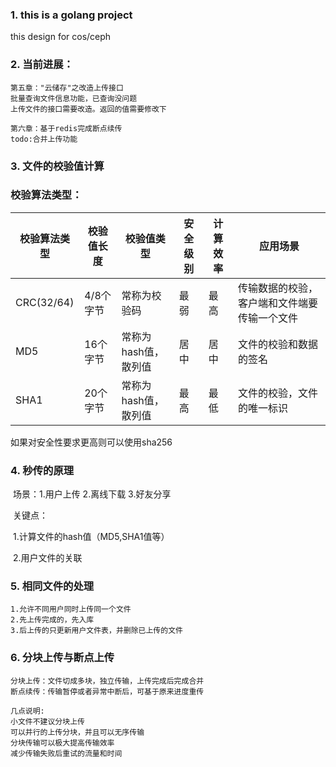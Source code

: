 
### 1. this is a golang project
   this design for cos/ceph

### 2. 当前进展：
    第五章："云储存"之改造上传接口
    批量查询文件信息功能，已查询没问题
    上传文件的接口需要改造。返回的值需要修改下
    
    第六章：基于redis完成断点续传
    todo:合并上传功能
    
### 3. 文件的校验值计算

### 校验算法类型：
| 校验算法类型 | 校验值长度 | 校验值类型           | 安全级别 | 计算效率 | 应用场景                                     |
| ------------ | ---------- | -------------------- | -------- | -------- | -------------------------------------------- |
| CRC(32/64)   | 4/8个字节  | 常称为校验码         | 最弱     | 最高     | 传输数据的校验，客户端和文件端要传输一个文件 |
| MD5          | 16个字节   | 常称为hash值，散列值 | 居中     | 居中     | 文件的校验和数据的签名                       |
| SHA1         | 20个字节   | 常称为hash值，散列值 | 最高     | 最低     | 文件的校验，文件的唯一标识                   |

如果对安全性要求更高则可以使用sha256

### 4. 秒传的原理

​	场景：1.用户上传  2.离线下载  3.好友分享

​	关键点：

​	1.计算文件的hash值（MD5,SHA1值等）

​	2.用户文件的关联

### 5. 相同文件的处理
    1.允许不同用户同时上传同一个文件
    2.先上传完成的，先入库
    3.后上传的只更新用户文件表，并删除已上传的文件
    
### 6. 分块上传与断点上传
    分块上传：文件切成多块，独立传输，上传完成后完成合并
    断点续传：传输暂停或者异常中断后，可基于原来进度重传
    
    几点说明:
    小文件不建议分块上传
    可以并行的上传分块，并且可以无序传输
    分块传输可以极大提高传输效率
    减少传输失败后重试的流量和时间
    
